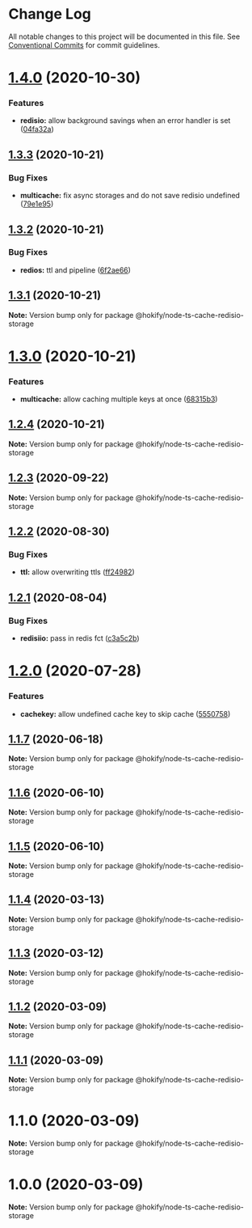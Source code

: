 # Change Log

All notable changes to this project will be documented in this file.
See [Conventional Commits](https://conventionalcommits.org) for commit guidelines.

# [1.4.0](https://github.com/hokify/node-ts-cache/compare/@hokify/node-ts-cache-redisio-storage@1.3.3...@hokify/node-ts-cache-redisio-storage@1.4.0) (2020-10-30)


### Features

* **redisio:** allow background savings when an error handler is set ([04fa32a](https://github.com/hokify/node-ts-cache/commit/04fa32add51d6b3cedb02fee88a3ef6c112eb187))





## [1.3.3](https://github.com/hokify/node-ts-cache/compare/@hokify/node-ts-cache-redisio-storage@1.3.2...@hokify/node-ts-cache-redisio-storage@1.3.3) (2020-10-21)


### Bug Fixes

* **multicache:** fix async storages and do not save redisio undefined ([79e1e95](https://github.com/hokify/node-ts-cache/commit/79e1e957a08359c262cdddd07e1181e70890399e))





## [1.3.2](https://github.com/hokify/node-ts-cache/compare/@hokify/node-ts-cache-redisio-storage@1.3.1...@hokify/node-ts-cache-redisio-storage@1.3.2) (2020-10-21)


### Bug Fixes

* **redios:** ttl and pipeline ([6f2ae66](https://github.com/hokify/node-ts-cache/commit/6f2ae665f2ce9a30eb938fa5d7698efee4f2e3c1))





## [1.3.1](https://github.com/hokify/node-ts-cache/compare/@hokify/node-ts-cache-redisio-storage@1.3.0...@hokify/node-ts-cache-redisio-storage@1.3.1) (2020-10-21)

**Note:** Version bump only for package @hokify/node-ts-cache-redisio-storage





# [1.3.0](https://github.com/hokify/node-ts-cache/compare/@hokify/node-ts-cache-redisio-storage@1.2.4...@hokify/node-ts-cache-redisio-storage@1.3.0) (2020-10-21)


### Features

* **multicache:** allow caching multiple keys at once ([68315b3](https://github.com/hokify/node-ts-cache/commit/68315b3c73f65a62a60ffe5e21921bbd2ea471a6))





## [1.2.4](https://github.com/hokify/node-ts-cache/compare/@hokify/node-ts-cache-redisio-storage@1.2.3...@hokify/node-ts-cache-redisio-storage@1.2.4) (2020-10-21)

**Note:** Version bump only for package @hokify/node-ts-cache-redisio-storage





## [1.2.3](https://github.com/hokify/node-ts-cache/compare/@hokify/node-ts-cache-redisio-storage@1.2.2...@hokify/node-ts-cache-redisio-storage@1.2.3) (2020-09-22)

**Note:** Version bump only for package @hokify/node-ts-cache-redisio-storage





## [1.2.2](https://github.com/hokify/node-ts-cache/compare/@hokify/node-ts-cache-redisio-storage@1.2.1...@hokify/node-ts-cache-redisio-storage@1.2.2) (2020-08-30)


### Bug Fixes

* **ttl:** allow overwriting ttls ([ff24982](https://github.com/hokify/node-ts-cache/commit/ff249827995bac6942c5492ac343702b60ec5b76))





## [1.2.1](https://github.com/hokify/node-ts-cache/compare/@hokify/node-ts-cache-redisio-storage@1.2.0...@hokify/node-ts-cache-redisio-storage@1.2.1) (2020-08-04)


### Bug Fixes

* **redisiio:** pass in redis fct ([c3a5c2b](https://github.com/hokify/node-ts-cache/commit/c3a5c2bc639fb3fc98597aa0d8707c79c3f6f992))





# [1.2.0](https://github.com/hokify/node-ts-cache/compare/@hokify/node-ts-cache-redisio-storage@1.1.7...@hokify/node-ts-cache-redisio-storage@1.2.0) (2020-07-28)


### Features

* **cachekey:** allow undefined cache key to skip cache ([5550758](https://github.com/hokify/node-ts-cache/commit/555075821c6e581aebb41c76cb6b81fe56724f98))





## [1.1.7](https://github.com/hokify/node-ts-cache/compare/@hokify/node-ts-cache-redisio-storage@1.1.6...@hokify/node-ts-cache-redisio-storage@1.1.7) (2020-06-18)

**Note:** Version bump only for package @hokify/node-ts-cache-redisio-storage





## [1.1.6](https://github.com/hokify/node-ts-cache/compare/@hokify/node-ts-cache-redisio-storage@1.1.5...@hokify/node-ts-cache-redisio-storage@1.1.6) (2020-06-10)

**Note:** Version bump only for package @hokify/node-ts-cache-redisio-storage





## [1.1.5](https://github.com/hokify/node-ts-cache/compare/@hokify/node-ts-cache-redisio-storage@1.1.4...@hokify/node-ts-cache-redisio-storage@1.1.5) (2020-06-10)

**Note:** Version bump only for package @hokify/node-ts-cache-redisio-storage





## [1.1.4](https://github.com/hokify/node-ts-cache/compare/@hokify/node-ts-cache-redisio-storage@1.1.3...@hokify/node-ts-cache-redisio-storage@1.1.4) (2020-03-13)

**Note:** Version bump only for package @hokify/node-ts-cache-redisio-storage





## [1.1.3](https://github.com/hokify/node-ts-cache/compare/@hokify/node-ts-cache-redisio-storage@1.1.2...@hokify/node-ts-cache-redisio-storage@1.1.3) (2020-03-12)

**Note:** Version bump only for package @hokify/node-ts-cache-redisio-storage





## [1.1.2](https://github.com/hokify/node-ts-cache/compare/@hokify/node-ts-cache-redisio-storage@1.1.1...@hokify/node-ts-cache-redisio-storage@1.1.2) (2020-03-09)

**Note:** Version bump only for package @hokify/node-ts-cache-redisio-storage





## [1.1.1](https://github.com/hokify/node-ts-cache/compare/@hokify/node-ts-cache-redisio-storage@1.1.0...@hokify/node-ts-cache-redisio-storage@1.1.1) (2020-03-09)

**Note:** Version bump only for package @hokify/node-ts-cache-redisio-storage





# 1.1.0 (2020-03-09)

**Note:** Version bump only for package @hokify/node-ts-cache-redisio-storage





# 1.0.0 (2020-03-09)

**Note:** Version bump only for package @hokify/node-ts-cache-redisio-storage
